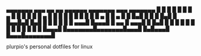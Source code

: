  ▄▄▄▄▄▄▄ ▄▄▄     ▄▄   ▄▄ ▄▄▄▄▄▄   ▄▄▄▄▄▄▄ ▄▄▄ ▄▄▄▄▄▄▄ 
█       █   █   █  █ █  █   ▄  █ █       █   █       █
█    ▄  █   █   █  █ █  █  █ █ █ █    ▄  █   █   ▄   █
█   █▄█ █   █   █  █▄█  █   █▄▄█▄█   █▄█ █   █  █ █  █
█    ▄▄▄█   █▄▄▄█       █    ▄▄  █    ▄▄▄█   █  █▄█  █
█   █   █       █       █   █  █ █   █   █   █       █
█▄▄▄█   █▄▄▄▄▄▄▄█▄▄▄▄▄▄▄█▄▄▄█  █▄█▄▄▄█   █▄▄▄█▄▄▄▄▄▄▄█


plurpio's personal dotfiles for linux
